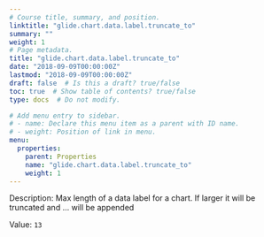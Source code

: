 ```yaml
---
# Course title, summary, and position.
linktitle: "glide.chart.data.label.truncate_to"
summary: ""
weight: 1
# Page metadata.
title: "glide.chart.data.label.truncate_to"
date: "2018-09-09T00:00:00Z"
lastmod: "2018-09-09T00:00:00Z"
draft: false  # Is this a draft? true/false
toc: true  # Show table of contents? true/false
type: docs  # Do not modify.

# Add menu entry to sidebar.
# - name: Declare this menu item as a parent with ID name.
# - weight: Position of link in menu.
menu:
  properties:
    parent: Properties
    name: "glide.chart.data.label.truncate_to"
    weight: 1
---
```


Description: Max length of a data label for a chart. If larger it will be truncated and ... will be appended


Value: `13`